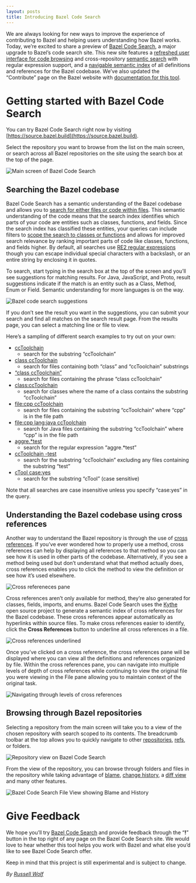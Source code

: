 ```yaml
---
layout: posts
title: Introducing Bazel Code Search
---
```


We are always looking for new ways to improve the experience of contributing to Bazel and helping users understanding how Bazel works. Today, we’re excited to share a preview of [Bazel Code Search](https://source.bazel.build), a major upgrade to Bazel’s code search site. This new site features a [refreshed user interface for code browsing](#browsing-through-bazel-repositories) and cross-repository [semantic search](#searching-the-bazel-codebase) with regular expression support, and a [navigable semantic index](#understanding-the-bazel-codebase-using-cross-references) of all definitions and references for the Bazel codebase. We’ve also updated the “Contribute” page on the Bazel website with [documentation for this tool](https://bazel.build/browse-and-search-user-guide.html). 

# Getting started with Bazel Code Search 
You can try Bazel Code Search right now by visiting [https://source.bazel.build](https://source.bazel.build). 

Select the repository you want to browse from the list on the main screen, or search across all Bazel repositories on the site using the search box at the top of the page. 

![Main screen of Bazel Code Search](/assets/bazel-code-search-main-screen.png)

<a id="searching-the-bazel-codebase"></a> 
## Searching the Bazel codebase
Bazel Code Search has a semantic understanding of the Bazel codebase and allows you to [search for either files or code within files](https://bazel.build/browse-and-search-user-guide.html#search). This semantic understanding of the code means that the search index identifies which parts of your code are entities such as classes, functions, and fields.  Since the search index has classified these entities, your queries can include filters to [scope the search to classes or functions](https://bazel.build/browse-and-search-user-guide.html#search) and allows for improved search relevance by ranking important parts of code like classes, functions, and fields higher. By default, all searches use [RE2 regular expressions](https://github.com/google/re2/wiki/Syntax) though you can escape individual special characters with a backslash, or an entire string by enclosing it in quotes. 

To search, start typing in the search box at the top of the screen and you’ll see suggestions for matching results. For Java, JavaScript, and Proto, result suggestions indicate if the match is an entity such as a Class, Method, Enum or Field. Semantic understanding for more languages is on the way. 

![Bazel code search suggestions](/assets/bazel-code-search-suggestions.png)

If you don’t see the result you want in the suggestions, you can submit your search and find all matches on the search result page. From the results page, you can select a matching line or file to view. 

Here’s a sampling of different search examples to try out on your own: 
* [ccToolchain](https://source.bazel.build/search?q=ccToolchain)
    * search for the substring “ccToolchain”
* [class ccToolchain](https://source.bazel.build/search?q=class%20ccToolchain)
    * search for files containing both “class” and “ccToolchain” substrings
* [“class ccToolchain”](https://source.bazel.build/search?q="class%20ccToolchain")
    * search for files containing the phrase “class ccToolchain” 
* [class:ccToolchain](https://source.bazel.build/search?q=class:ccToolchain)
    * search for classes where the name of a class contains the substring “ccToolchain”
* [file:cpp ccToolchain](https://source.bazel.build/search?q=file:cpp%20ccToolchain)
    * search for files containing the substring “ccToolchain” where “cpp” is in the file path 
* [file:cpp lang:java ccToolchain](https://source.bazel.build/search?q=file:cpp%20lang:java%20ccToolchain)
    * search for Java files containing the substring “ccToolchain” where “cpp” is in the file path
* [aggre.*test](https://source.bazel.build/search?q=aggre.*test)
    * search for the regular expression “aggre.*test”
* [ccToolchain -test](https://source.bazel.build/search?q=ccToolchain%20-test)
    * search for the substring “ccToolchain” excluding any files containing the substring “test”
* [cTool case:yes](https://source.bazel.build/search?q=cTool%20case:yes)
    * search for the substring “cTool” (case sensitive)

Note that all searches are case insensitive unless you specify “case:yes” in the query. 

<a id="understanding-the-bazel-codebase-using-cross-references"></a> 
## Understanding the Bazel codebase using cross references
Another way to understand the Bazel repository is through the use of [cross references](browsing-cross-references). If you’ve ever wondered how to properly use a method, cross references can help by displaying all references to that method so you can see how it is used in other parts of the codebase. Alternatively, if you see a method being used but don’t understand what that method actually does, cross references enables you to click the method to view the definition or see how it’s used elsewhere. 

![Cross refereneces pane](/assets/bazel-code-search-xref-pane.png)

Cross references aren’t only available for method, they’re also generated for classes, fields, imports, and enums. Bazel Code Search uses the [Kythe](https://kythe.io/docs/kythe-overview.html) open source project to generate a semantic index of cross references for the Bazel codebase. These cross references appear automatically as hyperlinks within source files. To make cross references easier to identify, click the **Cross References** button to underline all cross references in a file. 

![Cross references underlined](/assets/bazel-code-search-xref-underlined.png)

Once you’ve clicked on a cross reference, the cross references pane will be displayed where you can view all the definitions and references organized by file. Within the cross references pane, you can navigate into multiple levels of depth of cross references while continuing to view the original file you were viewing in the File pane allowing you to maintain context of the original task. 

![Navigating through levels of cross references](/assets/bazel-code-search-xref-levels.png)

<a id="browsing-through-bazel-repositories"></a> 
## Browsing through Bazel repositories
Selecting a repository from the main screen will take you to a view of the chosen repository with search scoped to its contents. The breadcrumb toolbar at the top allows you to quickly navigate to other [repositories](https://bazel.build/browse-and-search-user-guide.html#switch-repositories), [refs](https://bazel.build/browse-and-search-user-guide.html#open-a-branch-commit-or-tag), or folders. 

![Repository view on Bazel Code Search](/assets/bazel-code-search-repo-view.png)

From the view of the repository, you can browse through folders and files in the repository while taking advantage of [blame](https://bazel.build/browse-and-search-user-guide.html#view-file-changes), [change history](https://bazel.build/browse-and-search-user-guide.html#view-change-history), a [diff view](https://bazel.build/browse-and-search-user-guide.html#compare-a-file-to-a-different-commit) and many other features. 

![Bazel Code Search File View showing Blame and History](/assets/bazel-code-search-file-view.png)

# Give Feedback 
We hope you’ll try [Bazel Code Search](https://source.bazel.build) and provide feedback through the “**!**” button in the top right of any page on the Bazel Code Search site. We would love to hear whether this tool helps you work with Bazel and what else you’d like to see Bazel Code Search offer. 

Keep in mind that this project is still experimental and is subject to change.

*By [Russell Wolf](https://github.com/russwolf)*
